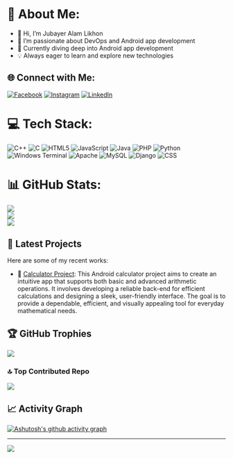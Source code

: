 # 🤩 About Me:
- 👋 Hi, I’m Jubayer Alam Likhon
- 👀 I’m passionate about DevOps and Android app development
- 🌱 Currently diving deep into Android app development
- 💡 Always eager to learn and explore new technologies

## 🌐 Connect with Me:
[![Facebook](https://img.shields.io/badge/Facebook-%231877F2.svg?logo=Facebook&logoColor=white)](https://facebook.com/JubayerLikhon.L)
[![Instagram](https://img.shields.io/badge/Instagram-%23E4405F.svg?logo=Instagram&logoColor=white)](https://instagram.com/jubayer__likhon)
[![LinkedIn](https://img.shields.io/badge/LinkedIn-%230A66C2.svg?logo=LinkedIn&logoColor=white)](https://linkedin.com/in/jubayerlikhon45)

# 💻 Tech Stack:
![C++](https://img.shields.io/badge/c++-%2300599C.svg?style=for-the-badge&logo=c%2B%2B&logoColor=white)
![C](https://img.shields.io/badge/c-%2300599C.svg?style=for-the-badge&logo=c&logoColor=white)
![HTML5](https://img.shields.io/badge/html5-%23E34F26.svg?style=for-the-badge&logo=html5&logoColor=white)
![JavaScript](https://img.shields.io/badge/javascript-%23323330.svg?style=for-the-badge&logo=javascript&logoColor=%23F7DF1E)
![Java](https://img.shields.io/badge/java-%23ED8B00.svg?style=for-the-badge&logo=openjdk&logoColor=white)
![PHP](https://img.shields.io/badge/php-%23777BB4.svg?style=for-the-badge&logo=php&logoColor=white)
![Python](https://img.shields.io/badge/python-3670A0?style=for-the-badge&logo=python&logoColor=ffdd54)
![Windows Terminal](https://img.shields.io/badge/Windows%20Terminal-%234D4D4D.svg?style=for-the-badge&logo=windows-terminal&logoColor=white)
![Apache](https://img.shields.io/badge/apache-%23D42029.svg?style=for-the-badge&logo=apache&logoColor=white)
![MySQL](https://img.shields.io/badge/mysql-4479A1.svg?style=for-the-badge&logo=mysql&logoColor=white)
![Django](https://img.shields.io/badge/django-%23092E20.svg?style=for-the-badge&logo=django&logoColor=white)
![CSS](https://img.shields.io/badge/css3-%231572B6.svg?style=for-the-badge&logo=css3&logoColor=white)
<!-- ![MongoDB](https://img.shields.io/badge/MongoDB-%234ea94b.svg?style=for-the-badge&logo=mongodb&logoColor=white) -->
<!-- ![Cloudflare](https://img.shields.io/badge/Cloudflare-F38020?style=for-the-badge&logo=Cloudflare&logoColor=white) -->

# 📊 GitHub Stats:
![](https://github-readme-stats.vercel.app/api?username=oneclick21&theme=dark&hide_border=false&include_all_commits=true&count_private=true)<br/>
![](https://github-readme-streak-stats.herokuapp.com/?user=oneclick21&theme=dark&hide_border=false)<br/>
![](https://github-readme-stats.vercel.app/api/top-langs/?username=oneclick21&theme=dark&hide_border=false&include_all_commits=true&count_private=true&layout=compact)

## 🎉 Latest Projects
Here are some of my recent works:
- 🚀 [Calculator Project]([https://github.com/rahmanfardin/cse412-project](https://github.com/OneClick21/Calculator_Project)): This Android calculator project aims to create an intuitive app that supports both basic and advanced arithmetic operations. It involves developing a reliable back-end for efficient calculations and designing a sleek, user-friendly interface. The goal is to provide a dependable, efficient, and visually appealing tool for everyday mathematical needs.
<!-- - 🌟 [Project 2](https://github.com/yourusername/project2): Brief description of what this project is about.
- 🔧 [Project 3](https://github.com/yourusername/project3): Brief description of what this project is about.  -->

## 🏆 GitHub Trophies
![](https://github-profile-trophy.vercel.app/?username=oneclick21&theme=radical&no-frame=false&no-bg=true&margin-w=4)

### 🔝 Top Contributed Repo
![](https://github-contributor-stats.vercel.app/api?username=oneclick21&limit=5&theme=dark&combine_all_yearly_contributions=true)

## 📈 Activity Graph
[![Ashutosh's github activity graph](https://github-readme-activity-graph.vercel.app/graph?username=oneclick21&theme=dracula)](https://github.com/ashutosh00710/github-readme-activity-graph)

---
[![](https://visitcount.itsvg.in/api?id=oneclick21&icon=0&color=0)](https://visitcount.itsvg.in)

